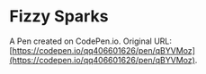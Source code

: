 # Fizzy Sparks

A Pen created on CodePen.io. Original URL: [https://codepen.io/qq406601626/pen/qBYVMoz](https://codepen.io/qq406601626/pen/qBYVMoz).

